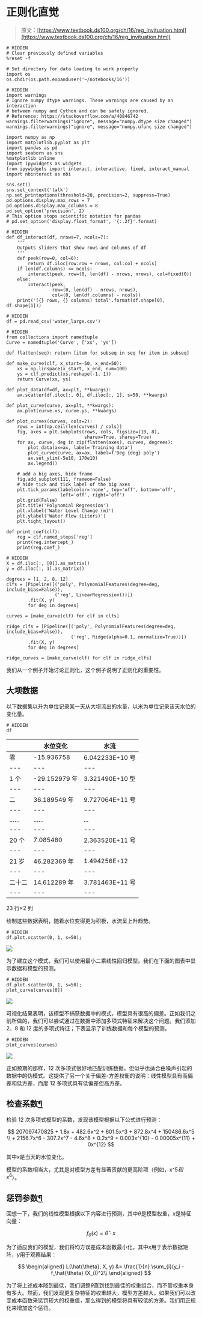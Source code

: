 # 正则化直觉

> 原文：[https://www.textbook.ds100.org/ch/16/reg_invituation.html](https://www.textbook.ds100.org/ch/16/reg_invituation.html)

```
# HIDDEN
# Clear previously defined variables
%reset -f

# Set directory for data loading to work properly
import os
os.chdir(os.path.expanduser('~/notebooks/16'))

```

```
# HIDDEN
import warnings
# Ignore numpy dtype warnings. These warnings are caused by an interaction
# between numpy and Cython and can be safely ignored.
# Reference: https://stackoverflow.com/a/40846742
warnings.filterwarnings("ignore", message="numpy.dtype size changed")
warnings.filterwarnings("ignore", message="numpy.ufunc size changed")

import numpy as np
import matplotlib.pyplot as plt
import pandas as pd
import seaborn as sns
%matplotlib inline
import ipywidgets as widgets
from ipywidgets import interact, interactive, fixed, interact_manual
import nbinteract as nbi

sns.set()
sns.set_context('talk')
np.set_printoptions(threshold=20, precision=2, suppress=True)
pd.options.display.max_rows = 7
pd.options.display.max_columns = 8
pd.set_option('precision', 2)
# This option stops scientific notation for pandas
# pd.set_option('display.float_format', '{:.2f}'.format)

```

```
# HIDDEN
def df_interact(df, nrows=7, ncols=7):
    '''
    Outputs sliders that show rows and columns of df
    '''
    def peek(row=0, col=0):
        return df.iloc[row:row + nrows, col:col + ncols]
    if len(df.columns) <= ncols:
        interact(peek, row=(0, len(df) - nrows, nrows), col=fixed(0))
    else:
        interact(peek,
                 row=(0, len(df) - nrows, nrows),
                 col=(0, len(df.columns) - ncols))
    print('({} rows, {} columns) total'.format(df.shape[0], df.shape[1]))

```

```
# HIDDEN
df = pd.read_csv('water_large.csv')

```

```
# HIDDEN
from collections import namedtuple
Curve = namedtuple('Curve', ['xs', 'ys'])

def flatten(seq): return [item for subseq in seq for item in subseq]

def make_curve(clf, x_start=-50, x_end=50):
    xs = np.linspace(x_start, x_end, num=100)
    ys = clf.predict(xs.reshape(-1, 1))
    return Curve(xs, ys)

def plot_data(df=df, ax=plt, **kwargs):
    ax.scatter(df.iloc[:, 0], df.iloc[:, 1], s=50, **kwargs)

def plot_curve(curve, ax=plt, **kwargs):
    ax.plot(curve.xs, curve.ys, **kwargs)

def plot_curves(curves, cols=2):
    rows = int(np.ceil(len(curves) / cols))
    fig, axes = plt.subplots(rows, cols, figsize=(10, 8),
                             sharex=True, sharey=True)
    for ax, curve, deg in zip(flatten(axes), curves, degrees):
        plot_data(ax=ax, label='Training data')
        plot_curve(curve, ax=ax, label=f'Deg {deg} poly')
        ax.set_ylim(-5e10, 170e10)
        ax.legend()

    # add a big axes, hide frame
    fig.add_subplot(111, frameon=False)
    # hide tick and tick label of the big axes
    plt.tick_params(labelcolor='none', top='off', bottom='off',
                    left='off', right='off')
    plt.grid(False)
    plt.title('Polynomial Regression')
    plt.xlabel('Water Level Change (m)')
    plt.ylabel('Water Flow (Liters)')
    plt.tight_layout()

def print_coef(clf):
    reg = clf.named_steps['reg']
    print(reg.intercept_)
    print(reg.coef_)

```

```
# HIDDEN
X = df.iloc[:, [0]].as_matrix()
y = df.iloc[:, 1].as_matrix()

degrees = [1, 2, 8, 12]
clfs = [Pipeline([('poly', PolynomialFeatures(degree=deg, include_bias=False)),
                  ('reg', LinearRegression())])
        .fit(X, y)
        for deg in degrees]

curves = [make_curve(clf) for clf in clfs]

ridge_clfs = [Pipeline([('poly', PolynomialFeatures(degree=deg, include_bias=False)),
                        ('reg', Ridge(alpha=0.1, normalize=True))])
        .fit(X, y)
        for deg in degrees]

ridge_curves = [make_curve(clf) for clf in ridge_clfs]

```

我们从一个例子开始讨论正则化，这个例子说明了正则化的重要性。

## 大坝数据

以下数据集以升为单位记录某一天从大坝流出的水量，以米为单位记录该天水位的变化量。

```
# HIDDEN
df

```

|  | 水位变化 | 水流 |
| --- | --- | --- |
| 零 | -15.936758 | 6.042233E+10 号 |
| --- | --- | --- |
| 1 个 | -29.152979 年 | 3.321490E+10 型 |
| --- | --- | --- |
| 二 | 36.189549 年 | 9.727064E+11 号 |
| --- | --- | --- |
| …… | …… | ... |
| --- | --- | --- |
| 20 个 | 7.085480 | 2.363520E+11 号 |
| --- | --- | --- |
| 21 岁 | 46.282369 年 | 1.494256E+12 |
| --- | --- | --- |
| 二十二 | 14.612289 年 | 3.781463E+11 号 |
| --- | --- | --- |

23 行×2 列

绘制这些数据表明，随着水位变得更为积极，水流呈上升趋势。

```
# HIDDEN
df.plot.scatter(0, 1, s=50);

```

![](img/db14263d5a46988e6474e8428b2365c0.jpg)

为了建立这个模式，我们可以使用最小二乘线性回归模型。我们在下面的图表中显示数据和模型的预测。

```
# HIDDEN
df.plot.scatter(0, 1, s=50);
plot_curve(curves[0])

```

![](img/1bdcfaac38525b33a3de831a659fe822.jpg)

可视化结果表明，该模型不捕获数据中的模式，模型具有很高的偏差。正如我们之前所做的，我们可以尝试通过在数据中添加多项式特征来解决这个问题。我们添加 2、8 和 12 度的多项式特征；下表显示了训练数据和每个模型的预测。

```
# HIDDEN
plot_curves(curves)

```

![](img/3761246072134f50d3d1c36bcc3489a7.jpg)

正如预期的那样，12 次多项式很好地匹配训练数据，但似乎也适合由噪声引起的数据中的伪模式。这提供了另一个关于偏差-方差权衡的说明：线性模型具有高偏差和低方差，而度 12 多项式具有低偏差但高方差。

## 检查系数[¶](#Examining-Coefficients)

检验 12 次多项式模型的系数，发现该模型根据以下公式进行预测：

$$ 207097470825 + 1.8x + 482.6x^2 + 601.5x^3 + 872.8x^4 + 150486.6x^5 \\ + 2156.7x^6 - 307.2x^7 - 4.6x^8 + 0.2x^9 + 0.003x^{10} - 0.00005x^{11} + 0x^{12} $$

其中$x$是当天的水位变化。

模型的系数相当大，尤其是对模型方差有显著贡献的更高阶项（例如，x^5$和 x^6$）。

## 惩罚参数[¶](#Penalizing-Parameters)

回想一下，我们的线性模型根据以下内容进行预测，其中$\theta$是模型权重，$x$是特征向量：

$$ f_\hat{\theta}(x) = \hat{\theta} \cdot x $$

为了适应我们的模型，我们将均方误差成本函数最小化，其中$x$用于表示数据矩阵，$y$用于观察结果：

$$ \begin{aligned} L(\hat{\theta}, X, y) &= \frac{1}{n} \sum_{i}(y_i - f_\hat{\theta} (X_i))^2\\ \end{aligned} $$

为了将上述成本降到最低，我们调整$\hat \theta$直到找到最佳的权重组合，而不管权重本身有多大。然而，我们发现更复杂特征的权重越大，模型方差越大。如果我们可以改变成本函数来惩罚较大的权重值，那么得到的模型将具有较低的方差。我们用正规化来增加这个惩罚。